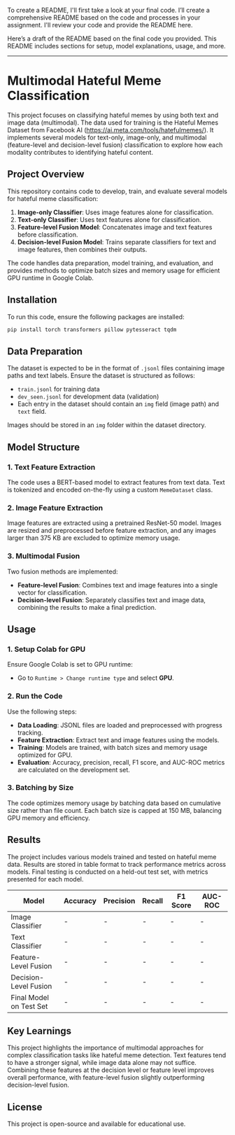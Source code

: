 To create a README, I'll first take a look at your final code. I’ll create a comprehensive README based on the code and processes in your assignment. I'll review your code and provide the README here.

Here’s a draft of the README based on the final code you provided. This README includes sections for setup, model explanations, usage, and more.

---

# Multimodal Hateful Meme Classification

This project focuses on classifying hateful memes by using both text and image data (multimodal). The data used for training is the Hateful Memes Dataset from Facebook AI (https://ai.meta.com/tools/hatefulmemes/). It implements several models for text-only, image-only, and multimodal (feature-level and decision-level fusion) classification to explore how each modality contributes to identifying hateful content.

## Project Overview

This repository contains code to develop, train, and evaluate several models for hateful meme classification:
1. **Image-only Classifier**: Uses image features alone for classification.
2. **Text-only Classifier**: Uses text features alone for classification.
3. **Feature-level Fusion Model**: Concatenates image and text features before classification.
4. **Decision-level Fusion Model**: Trains separate classifiers for text and image features, then combines their outputs.

The code handles data preparation, model training, and evaluation, and provides methods to optimize batch sizes and memory usage for efficient GPU runtime in Google Colab.

## Installation

To run this code, ensure the following packages are installed:
```bash
pip install torch transformers pillow pytesseract tqdm
```

## Data Preparation

The dataset is expected to be in the format of `.jsonl` files containing image paths and text labels. Ensure the dataset is structured as follows:
- `train.jsonl` for training data
- `dev_seen.jsonl` for development data (validation)
- Each entry in the dataset should contain an `img` field (image path) and `text` field.

Images should be stored in an `img` folder within the dataset directory.

## Model Structure

### 1. Text Feature Extraction
The code uses a BERT-based model to extract features from text data. Text is tokenized and encoded on-the-fly using a custom `MemeDataset` class.

### 2. Image Feature Extraction
Image features are extracted using a pretrained ResNet-50 model. Images are resized and preprocessed before feature extraction, and any images larger than 375 KB are excluded to optimize memory usage.

### 3. Multimodal Fusion
Two fusion methods are implemented:
- **Feature-level Fusion**: Combines text and image features into a single vector for classification.
- **Decision-level Fusion**: Separately classifies text and image data, combining the results to make a final prediction.

## Usage

### 1. Setup Colab for GPU
Ensure Google Colab is set to GPU runtime:
- Go to `Runtime > Change runtime type` and select **GPU**.

### 2. Run the Code
Use the following steps:
- **Data Loading**: JSONL files are loaded and preprocessed with progress tracking.
- **Feature Extraction**: Extract text and image features using the models.
- **Training**: Models are trained, with batch sizes and memory usage optimized for GPU.
- **Evaluation**: Accuracy, precision, recall, F1 score, and AUC-ROC metrics are calculated on the development set.

### 3. Batching by Size
The code optimizes memory usage by batching data based on cumulative size rather than file count. Each batch size is capped at 150 MB, balancing GPU memory and efficiency.

## Results

The project includes various models trained and tested on hateful meme data. Results are stored in table format to track performance metrics across models. Final testing is conducted on a held-out test set, with metrics presented for each model.

| Model                         | Accuracy | Precision | Recall | F1 Score | AUC-ROC |
|-------------------------------|----------|-----------|--------|----------|---------|
| Image Classifier              | -        | -         | -      | -        | -       |
| Text Classifier               | -        | -         | -      | -        | -       |
| Feature-Level Fusion          | -        | -         | -      | -        | -       |
| Decision-Level Fusion         | -        | -         | -      | -        | -       |
| Final Model on Test Set       | -        | -         | -      | -        | -       |

## Key Learnings

This project highlights the importance of multimodal approaches for complex classification tasks like hateful meme detection. Text features tend to have a stronger signal, while image data alone may not suffice. Combining these features at the decision level or feature level improves overall performance, with feature-level fusion slightly outperforming decision-level fusion.

## License

This project is open-source and available for educational use.

